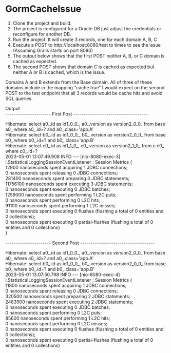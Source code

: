 # GormCacheIssue

1. Clone the project and build.
2. The project is configured for a Oracle DB just adjust the credentials or reconfigure for another DB.
3. Run the project. It will create 3 records, one for each domain A, B, C
4. Execute a POST to http://localhost:8080/test to times to see the issue (Assuming Grails starts on port 8080)
5. The output below shows that the first POST neither A, B, or C domain is cached as expected.
6. The second POST shows that domain C is cached as expected but neither A or B is cached, which is the issue.

Domains A and B extends from the Base domain.  All of three of these domains include in the mapping "cache true"
I would expect on the second POST to the test endpoint that all 3 records would be cache hits and avoid SQL queries.


Output  
---------------------- First Post ------------------------------------  
  
Hibernate: select a0_.id as id1_0_0_, a0_.version as version2_0_0_ from base a0_ where a0_.id=? and a0_.class='app.A'  
Hibernate: select b0_.id as id1_0_0_, b0_.version as version2_0_0_ from base b0_ where b0_.id=? and b0_.class='app.B'  
Hibernate: select c0_.id as id1_1_0_, c0_.version as version2_1_0_ from c c0_ where c0_.id=?  
2023-05-01 13:07:49.908  INFO --- [nio-8080-exec-3] i.StatisticalLoggingSessionEventListener : Session Metrics {  
    12900 nanoseconds spent acquiring 1 JDBC connections;  
    0 nanoseconds spent releasing 0 JDBC connections;  
    281400 nanoseconds spent preparing 3 JDBC statements;  
    11756100 nanoseconds spent executing 3 JDBC statements;  
    0 nanoseconds spent executing 0 JDBC batches;  
    1259000 nanoseconds spent performing 1 L2C puts;  
    0 nanoseconds spent performing 0 L2C hits;  
    91100 nanoseconds spent performing 1 L2C misses;  
    0 nanoseconds spent executing 0 flushes (flushing a total of 0 entities and 0 collections);  
    0 nanoseconds spent executing 0 partial-flushes (flushing a total of 0 entities and 0 collections)  
}  

---------------------- Second Post ------------------------------------  
  
Hibernate: select a0_.id as id1_0_0_, a0_.version as version2_0_0_ from base a0_ where a0_.id=? and a0_.class='app.A'  
Hibernate: select b0_.id as id1_0_0_, b0_.version as version2_0_0_ from base b0_ where b0_.id=? and b0_.class='app.B'  
2023-05-01 13:07:50.798  INFO --- [nio-8080-exec-4] i.StatisticalLoggingSessionEventListener : Session Metrics {  
    11800 nanoseconds spent acquiring 1 JDBC connections;  
    0 nanoseconds spent releasing 0 JDBC connections;  
    320500 nanoseconds spent preparing 2 JDBC statements;  
    2483900 nanoseconds spent executing 2 JDBC statements;  
    0 nanoseconds spent executing 0 JDBC batches;  
    0 nanoseconds spent performing 0 L2C puts;  
    85600 nanoseconds spent performing 1 L2C hits;  
    0 nanoseconds spent performing 0 L2C misses;  
    0 nanoseconds spent executing 0 flushes (flushing a total of 0 entities and 0 collections);  
    0 nanoseconds spent executing 0 partial-flushes (flushing a total of 0 entities and 0 collections)  
